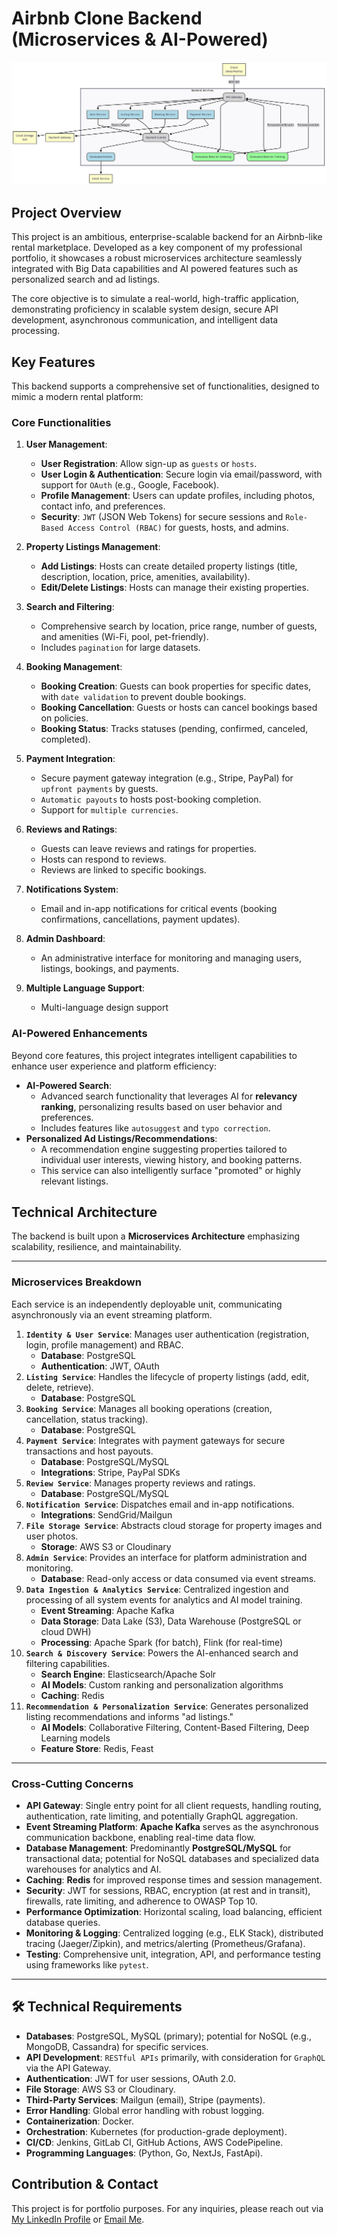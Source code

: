 # Airbnb Clone Backend (Microservices & AI-Powered)
![uml architechure diagram](./features-and-functionalities-uml-img.png 'My UML Diagram')

## Project Overview

This project is an ambitious, enterprise-scalable backend for an Airbnb-like rental marketplace. Developed as a key component of my professional portfolio, it showcases a robust microservices architecture seamlessly integrated with Big Data capabilities and AI powered features such as personalized search and ad listings.

The core objective is to simulate a real-world, high-traffic application, demonstrating proficiency in scalable system design, secure API development, asynchronous communication, and intelligent data processing.

## Key Features

This backend supports a comprehensive set of functionalities, designed to mimic a modern rental platform:

### Core Functionalities

1.  **User Management**:

      * **User Registration**: Allow sign-up as `guests` or `hosts`.
      * **User Login & Authentication**: Secure login via email/password, with support for `OAuth` (e.g., Google, Facebook).
      * **Profile Management**: Users can update profiles, including photos, contact info, and preferences.
      * **Security**: `JWT` (JSON Web Tokens) for secure sessions and `Role-Based Access Control (RBAC)` for guests, hosts, and admins.

2.  **Property Listings Management**:

      * **Add Listings**: Hosts can create detailed property listings (title, description, location, price, amenities, availability).
      * **Edit/Delete Listings**: Hosts can manage their existing properties.

3.  **Search and Filtering**:

      * Comprehensive search by location, price range, number of guests, and amenities (Wi-Fi, pool, pet-friendly).
      * Includes `pagination` for large datasets.

4.  **Booking Management**:

      * **Booking Creation**: Guests can book properties for specific dates, with `date validation` to prevent double bookings.
      * **Booking Cancellation**: Guests or hosts can cancel bookings based on policies.
      * **Booking Status**: Tracks statuses (pending, confirmed, canceled, completed).

5.  **Payment Integration**:

      * Secure payment gateway integration (e.g., Stripe, PayPal) for `upfront payments` by guests.
      * `Automatic payouts` to hosts post-booking completion.
      * Support for `multiple currencies`.

6.  **Reviews and Ratings**:

      * Guests can leave reviews and ratings for properties.
      * Hosts can respond to reviews.
      * Reviews are linked to specific bookings.

7.  **Notifications System**:

      * Email and in-app notifications for critical events (booking confirmations, cancellations, payment updates).

8.  **Admin Dashboard**:

      * An administrative interface for monitoring and managing users, listings, bookings, and payments.

9.  **Multiple Language Support**:

    * Multi-language design support 

### AI-Powered Enhancements

Beyond core features, this project integrates intelligent capabilities to enhance user experience and platform efficiency:

  * **AI-Powered Search**:
      * Advanced search functionality that leverages AI for **relevancy ranking**, personalizing results based on user behavior and preferences.
      * Includes features like `autosuggest` and `typo correction`.
  * **Personalized Ad Listings/Recommendations**:
      * A recommendation engine suggesting properties tailored to individual user interests, viewing history, and booking patterns.
      * This service can also intelligently surface "promoted" or highly relevant listings.

## Technical Architecture

The backend is built upon a **Microservices Architecture** emphasizing scalability, resilience, and maintainability.

-----

### **Microservices Breakdown**

Each service is an independently deployable unit, communicating asynchronously via an event streaming platform.

1.  **`Identity & User Service`**: Manages user authentication (registration, login, profile management) and RBAC.
      * **Database**: PostgreSQL
      * **Authentication**: JWT, OAuth
2.  **`Listing Service`**: Handles the lifecycle of property listings (add, edit, delete, retrieve).
      * **Database**: PostgreSQL
3.  **`Booking Service`**: Manages all booking operations (creation, cancellation, status tracking).
      * **Database**: PostgreSQL
4.  **`Payment Service`**: Integrates with payment gateways for secure transactions and host payouts.
      * **Database**: PostgreSQL/MySQL
      * **Integrations**: Stripe, PayPal SDKs
5.  **`Review Service`**: Manages property reviews and ratings.
      * **Database**: PostgreSQL/MySQL
6.  **`Notification Service`**: Dispatches email and in-app notifications.
      * **Integrations**: SendGrid/Mailgun
7.  **`File Storage Service`**: Abstracts cloud storage for property images and user photos.
      * **Storage**: AWS S3 or Cloudinary
8.  **`Admin Service`**: Provides an interface for platform administration and monitoring.
      * **Database**: Read-only access or data consumed via event streams.
9.  **`Data Ingestion & Analytics Service`**: Centralized ingestion and processing of all system events for analytics and AI model training.
      * **Event Streaming**: Apache Kafka
      * **Data Storage**: Data Lake (S3), Data Warehouse (PostgreSQL or cloud DWH)
      * **Processing**: Apache Spark (for batch), Flink (for real-time)
10. **`Search & Discovery Service`**: Powers the AI-enhanced search and filtering capabilities.
      * **Search Engine**: Elasticsearch/Apache Solr
      * **AI Models**: Custom ranking and personalization algorithms
      * **Caching**: Redis
11. **`Recommendation & Personalization Service`**: Generates personalized listing recommendations and informs "ad listings."
      * **AI Models**: Collaborative Filtering, Content-Based Filtering, Deep Learning models
      * **Feature Store**: Redis, Feast

-----

### **Cross-Cutting Concerns**

  * **API Gateway**: Single entry point for all client requests, handling routing, authentication, rate limiting, and potentially GraphQL aggregation.
  * **Event Streaming Platform**: **Apache Kafka** serves as the asynchronous communication backbone, enabling real-time data flow.
  * **Database Management**: Predominantly **PostgreSQL/MySQL** for transactional data; potential for NoSQL databases and specialized data warehouses for analytics and AI.
  * **Caching**: **Redis** for improved response times and session management.
  * **Security**: JWT for sessions, RBAC, encryption (at rest and in transit), firewalls, rate limiting, and adherence to OWASP Top 10.
  * **Performance Optimization**: Horizontal scaling, load balancing, efficient database queries.
  * **Monitoring & Logging**: Centralized logging (e.g., ELK Stack), distributed tracing (Jaeger/Zipkin), and metrics/alerting (Prometheus/Grafana).
  * **Testing**: Comprehensive unit, integration, API, and performance testing using frameworks like `pytest`.

-----

## 🛠️ Technical Requirements

  * **Databases**: PostgreSQL, MySQL (primary); potential for NoSQL (e.g., MongoDB, Cassandra) for specific services.
  * **API Development**: `RESTful APIs` primarily, with consideration for `GraphQL` via the API Gateway.
  * **Authentication**: JWT for user sessions, OAuth 2.0.
  * **File Storage**: AWS S3 or Cloudinary.
  * **Third-Party Services**: Mailgun (email), Stripe (payments).
  * **Error Handling**: Global error handling with robust logging.
  * **Containerization**: Docker.
  * **Orchestration**: Kubernetes (for production-grade deployment).
  * **CI/CD**: Jenkins, GitLab CI, GitHub Actions, AWS CodePipeline.
  * **Programming Languages**: (Python, Go, NextJs, FastApi).


##  Contribution & Contact

This project is for portfolio purposes. For any inquiries, please reach out via [My LinkedIn Profile](https://www.linkedin.com/in/chinazangideon/) or    [Email Me](mailto:hello@chinazangideon.com).
